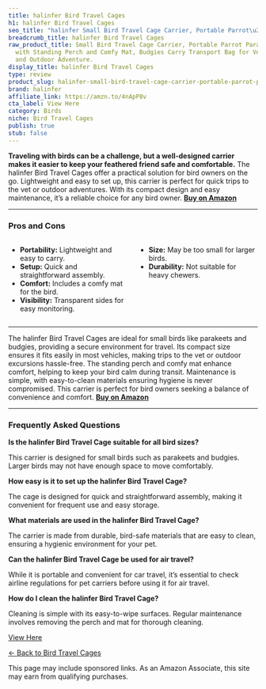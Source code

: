 ```yaml
---
title: halinfer Bird Travel Cages
h1: halinfer Bird Travel Cages
seo_title: "halinfer Small Bird Travel Cage Carrier, Portable Parrot\u2026"
breadcrumb_title: halinfer Bird Travel Cages
raw_product_title: Small Bird Travel Cage Carrier, Portable Parrot Parakeet Carrier
  with Standing Perch and Comfy Mat, Budgies Carry Transport Bag for Vet Visit Shopping
  and Outdoor Adventure.
display_title: halinfer Bird Travel Cages
type: review
product_slug: halinfer-small-bird-travel-cage-carrier-portable-parrot-parakeet-carrie-98ab2e9b
brand: halinfer
affiliate_link: https://amzn.to/4nApP8v
cta_label: View Here
category: Birds
niche: Bird Travel Cages
publish: true
stub: false
---
```


<div id="intro" class="full-width">
  <p><strong>Traveling with birds can be a challenge, but a well-designed carrier makes it easier to keep your feathered friend safe and comfortable.</strong> The halinfer Bird Travel Cages offer a practical solution for bird owners on the go. Lightweight and easy to set up, this carrier is perfect for quick trips to the vet or outdoor adventures. With its compact design and easy maintenance, it’s a reliable choice for any bird owner. <a href="https://amzn.to/4nApP8v" rel="nofollow sponsored noopener" target="_blank"><strong>Buy on Amazon</strong></a></p>
</div>

<hr />
<h3 id="pros-cons">Pros and Cons</h3>
<div class="pc-grid" style="display:grid;grid-template-columns:1fr 1fr;gap:16px;">
  <ul>
    <li><strong>Portability:</strong> Lightweight and easy to carry.</li>
    <li><strong>Setup:</strong> Quick and straightforward assembly.</li>
    <li><strong>Comfort:</strong> Includes a comfy mat for the bird.</li>
    <li><strong>Visibility:</strong> Transparent sides for easy monitoring.</li>
  </ul>
  <ul>
    <li><strong>Size:</strong> May be too small for larger birds.</li>
    <li><strong>Durability:</strong> Not suitable for heavy chewers.</li>
  </ul>
</div>
<hr />

<div class="full-width">
  <p>The halinfer Bird Travel Cages are ideal for small birds like parakeets and budgies, providing a secure environment for travel. Its compact size ensures it fits easily in most vehicles, making trips to the vet or outdoor excursions hassle-free. The standing perch and comfy mat enhance comfort, helping to keep your bird calm during transit. Maintenance is simple, with easy-to-clean materials ensuring hygiene is never compromised. This carrier is perfect for bird owners seeking a balance of convenience and comfort. <a href="https://amzn.to/4nApP8v" rel="nofollow sponsored noopener" target="_blank"><strong>Buy on Amazon</strong></a></p>
</div>

<hr />
<h3 id="faqs">Frequently Asked Questions</h3>

<p><strong>Is the halinfer Bird Travel Cage suitable for all bird sizes?</strong></p>
<p>This carrier is designed for small birds such as parakeets and budgies. Larger birds may not have enough space to move comfortably.</p>

<p><strong>How easy is it to set up the halinfer Bird Travel Cage?</strong></p>
<p>The cage is designed for quick and straightforward assembly, making it convenient for frequent use and easy storage.</p>

<p><strong>What materials are used in the halinfer Bird Travel Cage?</strong></p>
<p>The carrier is made from durable, bird-safe materials that are easy to clean, ensuring a hygienic environment for your pet.</p>

<p><strong>Can the halinfer Bird Travel Cage be used for air travel?</strong></p>
<p>While it is portable and convenient for car travel, it’s essential to check airline regulations for pet carriers before using it for air travel.</p>

<p><strong>How do I clean the halinfer Bird Travel Cage?</strong></p>
<p>Cleaning is simple with its easy-to-wipe surfaces. Regular maintenance involves removing the perch and mat for thorough cleaning.</p>
<p><a class="btn" href="https://amzn.to/4nApP8v" target="_blank" rel="nofollow sponsored noopener">View Here</a></p>
<p><a href="/roundups/birds/bird-travel-cages/">← Back to Bird Travel Cages</a></p>
<aside class="disclosure">This page may include sponsored links. As an Amazon Associate, this site may earn from qualifying purchases.</aside>
